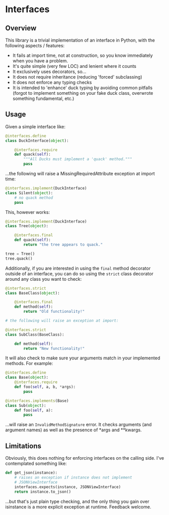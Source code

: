Interfaces
==========

Overview
--------

This library is a trivial implementation of an interface in Python,
with the following aspects / features:

* It fails at import time, not at construction, so you know
  immediately when you have a problem.
* It's quite simple (very few LOC) and lenient where it counts
* It exclusively uses decorators, so...
* It does not require inheritance (reducing 'forced' subclassing)
* It does not enforce any typing checks
* It is intended to 'enhance' duck typing by avoiding common
  pitfalls (forgot to implement something on your fake duck class,
  overwrote something fundamental, etc.)

Usage
-----

Given a simple interface like:

```python
@interfaces.define
class DuckInterface(object):

    @interfaces.require
    def quack(self):
        """All Ducks must implement a 'quack' method."""
        pass
```

...the following will raise a MissingRequiredAttribute exception
at import time:

```python
@interfaces.implement(DuckInterface)
class Silent(object):
    # no quack method
    pass
```

This, however works:

```python
@interfaces.implement(DuckInterface)
class Tree(object):

    @interfaces.final
    def quack(self):
        return "the tree appears to quack."

tree = Tree()
tree.quack()
```

Additionally, if you are interested in using the `final` method decorator
outside of an interface, you can do so using the `strict` class decorator
around any class you want to check:

```python
@interfaces.strict
class BaseClass(object):

    @interfaces.final
    def method(self):
        return "Old functionality!"

# the following will raise an exception at import:

@interfaces.strict
class SubClass(BaseClass):

    def method(self):
        return "New functionality!"
```

It will also check to make sure your arguments match in your implemented
methods. For example:

```python
@interfaces.define
class Base(object):
    @interfaces.require
    def foo(self, a, b, *args):
        pass

@interfaces.implements(Base)
class Sub(object):
    def foo(self, a):
        pass
```

...will raise an `InvalidMethodSignature` error. It checks arguments (and
argument names) as well as the presence of *args and **kwargs.

Limitations
-----------

Obviously, this does nothing for enforcing interfaces on the calling side.
I've contemplated something like:

```python
def get_json(instance):
    # raises an exception if instance does not implement
    # JSONViewInterface
    interfaces.expects(instance, JSONViewInterface)
    return instance.to_json()
```

...but that's just plain type checking, and the only thing you gain over isinstance
is a more explicit exception at runtime. Feedback welcome.
